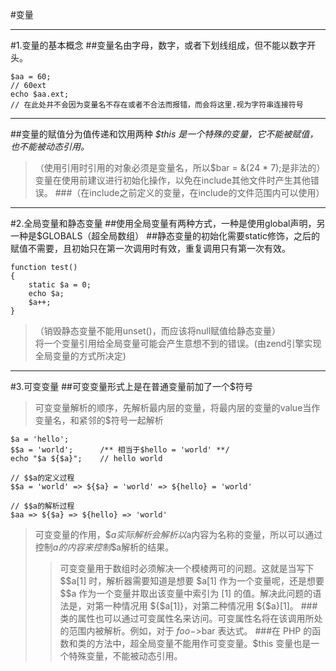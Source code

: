#变量
***
#1.变量的基本概念
##变量名由字母，数字，或者下划线组成，但不能以数字开头。
```
$aa = 60;
// 60ext
echo $aa.ext;   
// 在此处并不会因为变量名不存在或者不合法而报错，而会将这里.视为字符串连接符号
```
***
##变量的赋值分为值传递和饮用两种
*$this 是一个特殊的变量，它不能被赋值，也不能被动态引用。*
>（使用引用时引用的对象必须是变量名，所以$bar = &(24 * 7);是非法的）  
>变量在使用前建议进行初始化操作，以免在include其他文件时产生其他错误。
###（在include之前定义的变量，在include的文件范围内可以使用）
***
#2.全局变量和静态变量
##使用全局变量有两种方式，一种是使用global声明，另一种是$GLOBALS（超全局数组）
##静态变量的初始化需要static修饰，之后的赋值不需要，且初始只在第一次调用时有效，重复调用只有第一次有效。
```
function test()
{
    static $a = 0;
    echo $a;
    $a++;
}
```
>（销毁静态变量不能用unset()，而应该将null赋值给静态变量）  
>将一个变量引用给全局变量可能会产生意想不到的错误。(由zend引擎实现全局变量的方式所决定)
***
#3.可变变量
##可变变量形式上是在普通变量前加了一个$符号
>可变变量解析的顺序，先解析最内层的变量，将最内层的变量的value当作变量名，和紧邻的$符号一起解析
```
$a = 'hello';
$$a = 'world';      /** 相当于$hello = 'world' **/
echo "$a ${$a}";    // hello world

// $$a的定义过程
$$a = 'world' => ${$a} = 'world' => ${hello} = 'world'

// $$a的解析过程
$aa => ${$a} => ${hello} => 'world'
```
>可变变量的作用，$$a实际解析会解析以$a内容为名称的变量，所以可以通过控制$a的内容来控制$$a解析的结果。
>>可变变量用于数组时必须解决一个模棱两可的问题。这就是当写下 $$a[1] 时，解析器需要知道是想要 $a[1] 作为一个变量呢，还是想要 $$a 作为一个变量并取出该变量中索引为 [1] 的值。解决此问题的语法是，对第一种情况用 ${$a[1]}，对第二种情况用 ${$a}[1]。
###类的属性也可以通过可变属性名来访问。可变属性名将在该调用所处的范围内被解析。例如，对于 $foo->$bar 表达式。
###在 PHP 的函数和类的方法中，超全局变量不能用作可变变量。$this 变量也是一个特殊变量，不能被动态引用。 